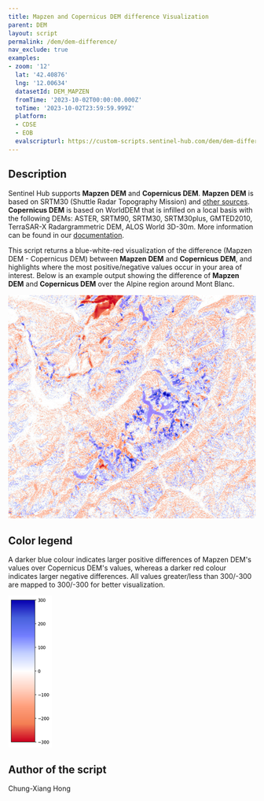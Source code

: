 ```yaml
---
title: Mapzen and Copernicus DEM difference Visualization
parent: DEM
layout: script
permalink: /dem/dem-difference/
nav_exclude: true
examples:
- zoom: '12'
  lat: '42.40876'
  lng: '12.00634'
  datasetId: DEM_MAPZEN
  fromTime: '2023-10-02T00:00:00.000Z'
  toTime: '2023-10-02T23:59:59.999Z'
  platform:
  - CDSE
  - EOB
  evalscripturl: https://custom-scripts.sentinel-hub.com/dem/dem-difference/script.js
---
```



## Description

Sentinel Hub supports **Mapzen DEM** and **Copernicus DEM**. **Mapzen DEM** is based on SRTM30 (Shuttle Radar Topography Mission) and [other sources](https://github.com/tilezen/joerd/blob/master/docs/data-sources.md). **Copernicus DEM** is based on WorldDEM that is infilled on a local basis with the following DEMs: ASTER, SRTM90, SRTM30, SRTM30plus, GMTED2010, TerraSAR-X Radargrammetric DEM, ALOS World 3D-30m. More information can be found in our [documentation](https://docs.sentinel-hub.com/api/latest/data/dem/).

This script returns a blue-white-red visualization of the difference (Mapzen DEM - Copernicus DEM) between **Mapzen DEM** and **Copernicus DEM**, and highlights where the most positive/negative values occur in your area of interest. Below is an example output showing the difference of **Mapzen DEM** and **Copernicus DEM** over the Alpine region around Mont Blanc.

![dem difference](fig/fig1.png)

## Color legend

A darker blue colour indicates larger positive differences of Mapzen DEM's values over Copernicus DEM's values, whereas a darker red colour indicates larger negative differences. All values greater/less than 300/-300 are mapped to 300/-300 for better visualization.

![dem difference legend](fig/fig2.png)
 
## Author of the script
 
Chung-Xiang Hong
